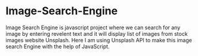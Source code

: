 # Image-Search-Engine

Image Search Engine is javascript project where we can search for any image by entering revelent text and it will display list of
images from stock images website Unsplash. 
Here I am using Unsplash API to make this image search Engine with the help of JavaScript.
